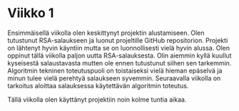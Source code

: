 # Viikko 1

Ensimmäisellä viikolla olen keskittynyt projektin alustamiseen. Olen tutustunut RSA-salaukseen ja luonut projeltille GitHub repositorion. Projekti on lähtenyt hyvin käyntiin mutta se on luonnollisesti vielä hyvin alussa. Olen oppinut tällä viikolla paljon uutta RSA-salauksesta. Olin aiemmin kyllä kuullut kyseisestä salaustavasta mutten ole ennen tutustunut siihen sen tarkemmin. Algoritmin tekninen toteutuspuoli on toistaiseksi vielä hieman epäselvä ja minun tulee vielä perehtyä salaukseen syvemmin. Seuraavalla viikolla on tarkoitus aloittaa salauksessa käytettävän algoritmin toteutus.



Tällä viikolla olen käyttänyt projektiin noin kolme tuntia aikaa.
